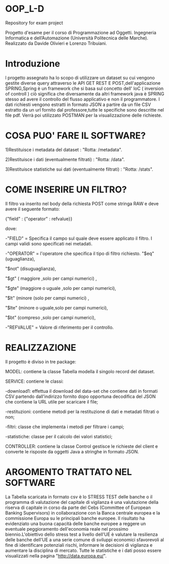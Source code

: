# OOP_L-D
Repository for exam project

Progetto d'esame per il corso di Programmazione ad Oggetti. Ingegneria Informatica e dell’Automazione (Università Politecnica delle Marche).
Realizzato da Davide Olivieri e Lorenzo Tribuiani.

# Introduzione
l progetto assegnato ha lo scopo di utilizzare un dataset su cui vengono gestite diverse query attraverso le API GET REST E POST,dell'applicazione
SPRING,Spring è un framework che si basa sul concetto dell' IoC ( inversion of controll ) ciò significa che diversamente da altri framework java 
è SPRING stesso ad avere il controllo del flusso applicativo e non il programmatore.
I dati richiesti vengono estratti in formato JSON a partire da un file CSV estratto da un url fornito dal professore,tutte le specifiche sono descritte nel file pdf.
Verrà poi utilizzato POSTMAN per la visualizzazione delle richieste.

# COSA PUO' FARE IL SOFTWARE?
1)Restituisce i metadata del dataset : "Rotta: /metadata".

2)Restituisce i dati (eventualmente filtrati) : "Rotta: /data".

3)Restituisce statistiche sui dati (eventualmente filtrati) : "Rotta: /stats".

# COME INSERIRE UN FILTRO?
Il filtro va inserito nel body della richiesta POST come stringa RAW e deve avere il seguente formato:

{"field" : {"operator" : refvalue}}

dove:

-"FIELD" = Specifica il campo sul quale deve essere applicato il filtro. I campi validi sono specificati nei metadati.

-"OPERATOR" = l'operatore che specifica il tipo di filtro richiesto. 
"$eq" (uguaglianza),

"$not" (disuguaglianza),
                                                                      
"$gt" ( maggiore ,solo per campi numerici) ,

"$gte" (maggiore o uguale ,solo per campi numerici),

"$lt" (minore (solo per campi numerici) ,

"$lte" (minore o uguale,solo per campi numerici),

"$bt" (compreso ,solo per campi numerici),

-"REFVALUE" = Valore di riferimento per il controllo.


# REALIZZAZIONE

Il progetto è diviso in tre package:

MODEL: contiene la classe Tabella modella il singolo record del dataset.

SERVICE: contiene le classi: 

-download1: effettua il download del data-set che contiene dati in formati CSV partendo dall’indirizzo fornito dopo opportuna decodifica del JSON che contiene la URL utile per scaricare il file;

-restituzioni: contiene metodi per la restituzione di dati e metadati filtrati o non;

-filtri: classe che implementa i metodi per filtrare i campi;

-statistiche: classe per il calcolo dei valori statistici;

CONTROLLER: contiene la classe Control gestisce le richieste del client e converte le risposte da oggetti Java a stringhe in formato JSON.


# ARGOMENTO TRATTATO NEL SOFTWARE

La Tabella scaricata in formato csv è lo STRESS TEST delle banche o il programma di valutazione del capitale di vigilanza è una valutazione della riserva di capitale in corso da parte del Cebs (Committee of European Banking Supervisors) in collaborazione con la Banca centrale europea e la commissione Europa su le principali banche europee. Il risultato ha evidenziato una buona capacità delle banche europee a reggere un eventuale peggioramento dell'economia reale nel prossimo biennio.L'obiettivo dello stress test a livello dell'UE è valutare la resilienza delle banche dell'UE a una serie comune di sviluppi economici sfavorevoli al fine di identificare potenziali rischi, informare le decisioni di vigilanza e aumentare la disciplina di mercato.
Tutte le statistiche e i dati posso essere visualizzati nella pagina "http://data.europa.eu/".



